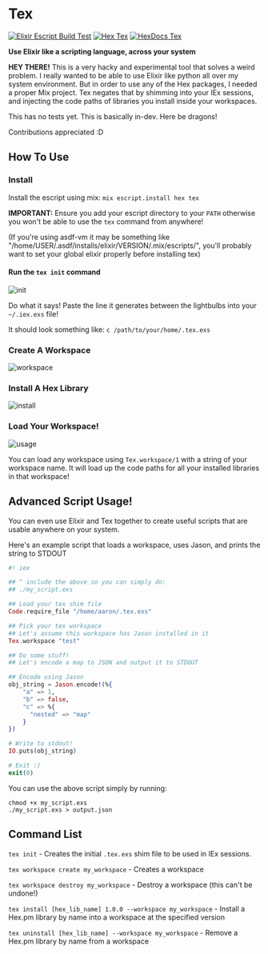 # Tex

[![Elixir Escript Build Test](https://github.com/doawoo/tex/workflows/Elixir%20Escript%20Build%20Test/badge.svg)](https://github.com/doawoo/tex/actions)
[![Hex Tex](https://img.shields.io/hexpm/v/tex.svg)](https://hex.pm/packages/tex)
[![HexDocs Tex](https://img.shields.io/badge/hexdocs.pm-tex-blue)](https://hexdocs.pm/tex/)

**Use Elixir like a scripting language, across your system**

**HEY THERE!** This is a very hacky and experimental tool that solves a weird problem. I really wanted to be able to use Elixir like python all over my system environment. But in order to use any of the Hex packages, I needed a proper Mix project. Tex negates that by shimming into your IEx sessions, and injecting the code paths of libraries you install inside your workspaces.

This has no tests yet. This is basically in-dev. Here be dragons!

Contributions appreciated :D

## How To Use

### Install

Install the escript using mix: `mix escript.install hex tex`

**IMPORTANT:** Ensure you add your escript directory to your `PATH` otherwise you won't be able to use the `tex` command from anywhere!

(If you're using asdf-vm it may be something like "/home/USER/.asdf/installs/elixir/VERSION/.mix/escripts/", you'll probably want to set your global elixir properly before installing tex)

#### Run the `tex init` command

![init](https://user-images.githubusercontent.com/61982076/100492322-ba843980-30df-11eb-9016-cd4f3a211750.gif)

Do what it says! Paste the line it generates between the lightbulbs into your `~/.iex.exs` file!

It should look something like: `c /path/to/your/home/.tex.exs`

### Create A Workspace

![workspace](https://user-images.githubusercontent.com/61982076/100492314-afc9a480-30df-11eb-8958-71198e4de8dc.gif)

### Install A Hex Library

![install](https://user-images.githubusercontent.com/61982076/100492320-b821df80-30df-11eb-91d6-c90bfcbda7b9.gif)

### Load Your Workspace!

![usage](https://user-images.githubusercontent.com/61982076/100492318-b5bf8580-30df-11eb-9e85-593e89563389.gif)

You can load any workspace using `Tex.workspace/1` with a string of your workspace name. It will load up the code paths for all your installed libraries in that workspace!


## Advanced Script Usage!

You can even use Elixir and Tex together to create useful scripts that are usable anywhere on your system.

Here's an example script that loads a workspace, uses Jason, and prints the string to STDOUT

```elixir
#! iex

## ^ include the above so you can simply do:
## ./my_script.exs

## Load your tex shim file
Code.require_file "/home/aaron/.tex.exs"

## Pick your tex workspace
## Let's assume this workspace has Jason installed in it
Tex.workspace "test"

## Do some stuff!
## Let's encode a map to JSON and output it to STDOUT

## Encode using Jason
obj_string = Jason.encode!(%{
    "a" => 1,
    "b" => false,
    "c" => %{
      "nested" => "map"
    }
})

# Write to stdout!
IO.puts(obj_string)

# Exit :)
exit(0)

```

You can use the above script simply by running: 


```
chmod +x my_script.exs
./my_script.exs > output.json
```

## Command List

`tex init` - Creates the initial `.tex.exs` shim file to be used in IEx sessions.

`tex workspace create my_workspace` - Creates a workspace

`tex workspace destroy my_workspace` - Destroy a workspace (this can't be undone!)

`tex install [hex_lib_name] 1.0.0 --workspace my_workspace` - Install a Hex.pm library by name into a workspace at the specified version

`tex uninstall [hex_lib_name] --workspace my_workspace` - Remove a Hex.pm library by name from a workspace